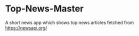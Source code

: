 # Top-News-Master

A short news app which shows top news articles fetched from https://newsapi.org/
